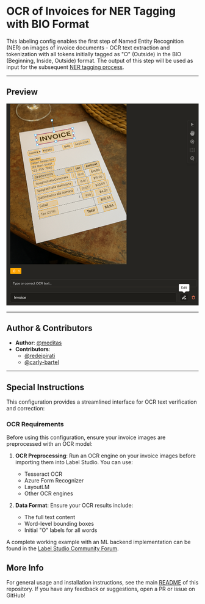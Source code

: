 # OCR of Invoices for NER Tagging with BIO Format

This labeling config enables the first step of Named Entity Recognition (NER) on images of invoice documents - OCR text extraction and tokenization with all tokens initially tagged as "O" (Outside) in the BIO (Beginning, Inside, Outside) format. The output of this step will be used as input for the subsequent [NER tagging process](../ner-tagging-invoices-bio-format/).

---

## Preview

![ner-tagging-invoices-preview](./preview/ocr-invoices-pre-ner-bio-format.png)

---

## Author & Contributors

- **Author**: [@meditas](https://community.labelstud.io/u/meditas/summary)
- **Contributors**: 
    - [@redeipirati](https://github.com/redeipirati)
    - [@carly-bartel](https://github.com/carly-bartel)

---

## Special Instructions

This configuration provides a streamlined interface for OCR text verification and correction:

### OCR Requirements

Before using this configuration, ensure your invoice images are preprocessed with an OCR model:


1. **OCR Preprocessing**: Run an OCR engine on your invoice images before importing them into Label Studio. You can use:
   - Tesseract OCR
   - Azure Form Recognizer
   - LayoutLM
   - Other OCR engines

2. **Data Format**: Ensure your OCR results include:
   - The full text content
   - Word-level bounding boxes
   - Initial "O" labels for all words

A complete working example with an ML backend implementation can be found in the [Label Studio Community Forum](https://community.labelstud.io/t/label-studio-not-presenting-the-labels-and-ocr-text/530).

## More Info

For general usage and installation instructions, see the main
[README](../../README.md) of this repository.
If you have any feedback or suggestions, open a PR or issue on GitHub! 
